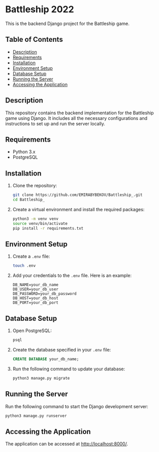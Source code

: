 
# Battleship 2022

This is the backend Django project for the Battleship game.

## Table of Contents

- [Description](#description)
- [Requirements](#requirements)
- [Installation](#installation)
- [Environment Setup](#environment-setup)
- [Database Setup](#database-setup)
- [Running the Server](#running-the-server)
- [Accessing the Application](#accessing-the-application)

## Description

This repository contains the backend implementation for the Battleship game using Django. It includes all the necessary configurations and instructions to set up and run the server locally.

## Requirements

- Python 3.x
- PostgreSQL

## Installation

1. Clone the repository:
   ```sh
   git clone https://github.com/EMIRABYBEKOV/Battleship_.git
   cd Battleship_
   ```

2. Create a virtual environment and install the required packages:
   ```sh
   python3 -m venv venv
   source venv/bin/activate
   pip install -r requirements.txt
   ```

## Environment Setup

1. Create a `.env` file:
   ```sh
   touch .env
   ```

2. Add your credentials to the `.env` file. Here is an example:
   ```
   DB_NAME=your_db_name
   DB_USER=your_db_user
   DB_PASSWORD=your_db_password
   DB_HOST=your_db_host
   DB_PORT=your_db_port
   ```

## Database Setup

1. Open PostgreSQL:
   ```sh
   psql
   ```

2. Create the database specified in your `.env` file:
   ```sql
   CREATE DATABASE your_db_name;
   ```

3. Run the following command to update your database:
   ```sh
   python3 manage.py migrate
   ```

## Running the Server

Run the following command to start the Django development server:
   ```sh
   python3 manage.py runserver
   ```

## Accessing the Application

The application can be accessed at [http://localhost:8000/](http://localhost:8000/).

